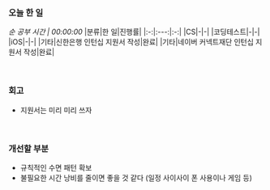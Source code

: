 ### 오늘 한 일
_순 공부 시간 | 00:00:00_
|분류|한 일|진행률|
|:-:|:---:|:-:|
|CS|-|-|
|코딩테스트|-|-|
|iOS|-|-|
|기타|신한은행 인턴십 지원서 작성|완료|
|기타|네이버 커넥트재단 인턴십 지원서 작성|완료|

<br>

### 회고
- 지원서는 미리 미리 쓰자

<br>

### 개선할 부분
- 규칙적인 수면 패턴 확보
- 불필요한 시간 낭비를 줄이면 좋을 것 같다 (일정 사이사이 폰 사용이나 게임 등)
